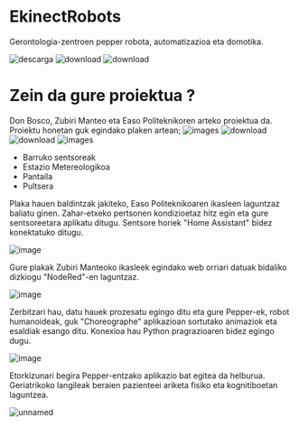 # EkinectRobots

Gerontologia-zentroen pepper robota, automatizazioa eta domotika.

![descarga](https://user-images.githubusercontent.com/124257919/218085893-a27b28bb-b2d8-44dc-8522-3110dc84cecb.jpeg)
![download](https://user-images.githubusercontent.com/124257919/218086481-1378a78e-4551-4420-b88f-a8df2983637b.jpg)
![download](https://user-images.githubusercontent.com/124257919/218088690-480dc9fb-4309-41bd-9c87-522be7ed8863.jpg)
# Zein da gure proiektua ?

Don Bosco, Zubiri Manteo eta Easo Politeknikoren arteko proiektua da. Proiektu honetan guk egindako plaken artean;
![images](https://user-images.githubusercontent.com/124257919/218395144-f82175ca-1292-40ea-b98d-4d9f054e8dae.jpg)
![download](https://user-images.githubusercontent.com/124257919/218395510-ee982a1c-4218-41ed-be22-7e651fcf561f.png)
![download](https://user-images.githubusercontent.com/124257919/218395846-35b05018-82b6-43a4-93a2-7b937a1145b4.jpg)
![images](https://user-images.githubusercontent.com/124257919/218397421-76ac2b2a-eed5-4593-8bb6-304d1a7f2962.jpg)


- Barruko sentsoreak
- Estazio Metereologikoa
- Pantaila
- Pultsera

Plaka hauen baldintzak jakiteko, Easo Politeknikoaren ikasleen laguntzaz baliatu ginen. Zahar-etxeko pertsonen kondizioetaz hitz egin eta gure sentsoreetara aplikatu ditugu. Sentsore horiek "Home Assistant" bidez konektatuko ditugu. 



![image](https://user-images.githubusercontent.com/124257919/218398016-88cf8958-d26b-4af1-b3ea-998036dbb1d4.png)





Gure plakak Zubiri Manteoko ikasleek egindako web orriari datuak bidaliko dizkiogu "NodeRed"-en laguntzaz.



![image](https://user-images.githubusercontent.com/124257919/218398257-5f8179ab-5822-4891-9125-3595742573b1.png)





Zerbitzari hau, datu hauek prozesatu egingo ditu eta gure Pepper-ek, robot humanoideak, guk "Choreographe" aplikazioan sortutako animaziok eta esaldiak esango ditu. Konexioa hau Python pragrazioaren bidez egingo dugu.



![image](https://user-images.githubusercontent.com/124257919/218399133-2c3dd311-3933-4476-8fd4-0286bf2caf8e.png)



Etorkizunari begira Pepper-entzako aplikazio bat egitea da helburua. Geriatrikoko langileak beraien pazienteei ariketa fisiko eta kognitiboetan laguntzea. 


![unnamed](https://user-images.githubusercontent.com/124257919/218399840-a09d5564-d3da-456f-ae34-69a9745f13cd.png)


